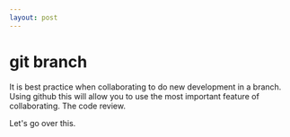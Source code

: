 ```yaml
---
layout: post
---
```


# git branch

It is best practice when collaborating to do new development in a branch. Using github this will allow you to use the most important feature of collaborating. The code review. 

Let's go over this. 